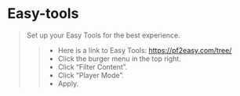 # Easy-tools

> Set up your Easy Tools for the best experience.
>> - Here is a link to Easy Tools: https://pf2easy.com/tree/
>> - Click the burger menu in the top right.
>> - Click “Filter Content”.
>> - Click “Player Mode”.
>> - Apply.